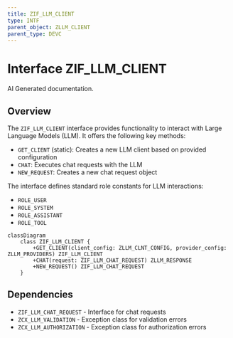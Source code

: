 ```yaml
---
title: ZIF_LLM_CLIENT
type: INTF
parent_object: ZLLM_CLIENT
parent_type: DEVC
---
```


# Interface ZIF_LLM_CLIENT

AI Generated documentation.
## Overview
The `ZIF_LLM_CLIENT` interface provides functionality to interact with Large Language Models (LLM). It offers the following key methods:

- `GET_CLIENT` (static): Creates a new LLM client based on provided configuration
- `CHAT`: Executes chat requests with the LLM
- `NEW_REQUEST`: Creates a new chat request object

The interface defines standard role constants for LLM interactions:
- `ROLE_USER`
- `ROLE_SYSTEM` 
- `ROLE_ASSISTANT`
- `ROLE_TOOL`

```mermaid
classDiagram
    class ZIF_LLM_CLIENT {
        +GET_CLIENT(client_config: ZLLM_CLNT_CONFIG, provider_config: ZLLM_PROVIDERS) ZIF_LLM_CLIENT
        +CHAT(request: ZIF_LLM_CHAT_REQUEST) ZLLM_RESPONSE
        +NEW_REQUEST() ZIF_LLM_CHAT_REQUEST
    }
```

## Dependencies
- `ZIF_LLM_CHAT_REQUEST` - Interface for chat requests
- `ZCX_LLM_VALIDATION` - Exception class for validation errors
- `ZCX_LLM_AUTHORIZATION` - Exception class for authorization errors

